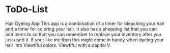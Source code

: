 # ToDo-List
Hair Dyeing App
This app is a combination of a timer for bleaching your hair and a
timer for coloring your hair. It also has a shopping list that you can
add items to so that you can remember to replace your inventory after
you just used it. If your like me then this might come in handy when
dyeing your hair into Viewtiful colors. Viewtiful with a capital V.
